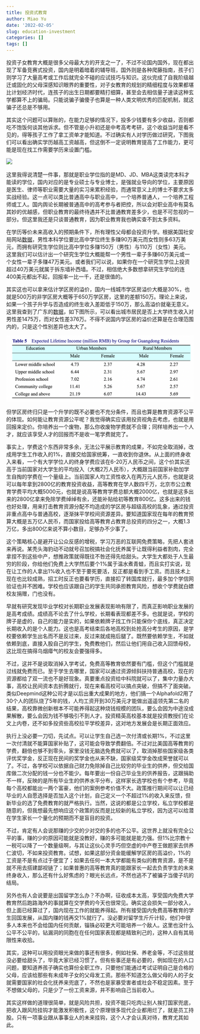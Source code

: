 ```yaml
---
title: 投资式教育
author: Miao Yu
date: '2022-02-05'
slug: education-investment
categories: []
tags: []
---
```


投资子女教育大概是很多父母最大方的开支之一了，不过不论国内国外，现在都出现了军备竞赛式投资，国内是明着暗着的辅导班，国外则是各种爬藤指南，孩子们则学习了大量高考或工作后就完全不碰的应试技巧与知识。这伙完成了自我阶级越迁或固化的父母深感知识眼界的重要性，对子女教育的规划的精细程度与效果都堪比计划经济时代，连孩子的出生日期都要精打细算，甚至会去相信量子速读这种玄学都算不上的骗局。只能说骗子骗傻子也算是一种人类文明优秀的匹配机制，就这骗子还总是不够用。

其实这个问题可以算账的，在能力足够的情况下，投多少钱要有多少收益，否则都吃不饱饭何谈其他诉求。但不管是小升初还是中考高考考研，这个收益当时是看不见的，得等孩子工作了拿工资单才能知道。不过确实有人对学历做过研究，下图我们可以看出确实学历越高工资越高，但这倒不一定说明教育提高了工作能力，更可能是现在找工作需要学历来设置门槛。

![](https://www.northeastern.edu/bachelors-completion/wp-content/uploads/2020/06/Annual_Earnings_Unemp_Rates_R2-1.png)

这里我得说清楚一件事，那就是职业学位指的是MD、JD、MBA这类读完本科才能读的学位，国内对应的是专业硕士与专业博士，是强就业导向的学位，主要原因是医生、律师等职业需要大量的实习来累积经验，而通常意义上的博士不要求太多实战经验。这一点可以类比普通高中与职业高中，一个培养普通人，一个培养工程师或工人。国内舆论长期被普通高中的高考参与者把控，所以会对职业高中有莫名其妙的优越感，但职业教育的最终待遇并不比普通教育差多少，也是不可忽视的一部分。但这里我还是只谈普通教育，因为职业教育我也确实查不到太多资料。

在学历等价未来高收入的预期条件下，所有理性父母都会投资升学。根据美国社安局网站[数据](https://www.ssa.gov/policy/docs/research-summaries/education-earnings.html)，男性本科学位要比高中学位终生多赚90万美元而女性则多63万美元，而拥有研究生学位则比高中学位多赚150万（男性）与110万（女性）美元。这里我们可以估计出一个研究生学位大概能帮一个男性一辈子多赚60万美元或一个女性一辈子多赚47万美元。或者我们可以说，如果你在一个研究生学位上投资超过40万美元就属于拆东墙补西墙。不过，相信绝大多数想拿研究生学位的连400美元都出不起，回报率一比一千，还是很值的。

其实这也可以拿来估计学区房的溢价，国内一线城市学区房溢价大概是30%，也就是500万的非学区房大概等于650万学区房，这里的差额150万。理论上来说，如果一个孩子升学与否造成的终生收入差距低于150万，那么高溢价就毫无意义。这里我查到了广东的[数据](https://ideas.repec.org/a/fec/journl/v12y2017i1p113-131.html)，如下图所示，可以看出城市居民是否上大学终生收入对男性差1475万，而对女性差376万。不得不说国内学区房的溢价还算是在合理范围内的，只是这个性别差异也太大了。

![](images/guangdong.png)

但学区房终归只是一个升学的既不必要也不充分条件，而且也算是教育资源不公平的体现。如何能让教育资源公平呢？我觉得确实应该用投资视角去考虑，也就是用回报来定价。你培养出一个废物，那么你收废物学费就不合理；同样培养出一个人才，就应该享受人才的回报而不是收一笔学费就完了。

事实上，学费这个东西非常多余，无法公平展示教育的成果，不如完全取消掉，改成用学生工作收入的1%，直接交给国家统筹，一直收到你退休。从上面的终身收入来看，一个有大学学位人的终身学费应该在6-20万人民币之间，这个价其实还高于当前国家对大学生的平均投入（大概2万人民币），大概跟当前国家补助加学生自掏的学费在一个量级上。当前国家人均工资性收入在两万元人民币，也就是说可以每年拿到2800亿的教育投资收益，高等教育在学人数四千万，北京市公立教育学费平均大概5000元，也就是说高等教育学费总额大概2000亿，也就是这多出来的2800亿拿来免除学费绰绰有余，还能补贴给初等教育800亿。这多出来的钱也好处理，用来打击教育资源分配不均造成的学区房与超级高校的乱象，通过投资非重点高中与普通高校，逐渐抹平学校间资源差异。要知道国家现在每年的教育预算大概是五万亿人民币，而国家投给高等教育占教育总投资的四分之一，大概1.3万亿，多出800亿来说不算小数目，足够办不少事了。

这个策略核心是避开让公众反感的增税，学习万恶的互联网免费策略，先把人套进来再说。某秃头海豹动不动就号召加税搞社会化抚养属于让既得利益者割肉，完全拿捏不到这些中产，想推政策就得既往不咎还得先给甜头。大学生大都处于人生最穷的阶段，你给他们免费上大学然后要个1%属于温水煮青蛙，而且实打实说，现在让工作的人拿出1%收入也不至于要死要活，反正都是看到手工资。而且技术上现在也比较成熟，招工时反正也要看学历，直接扣了转国库就行，最多加个学信网验证也并不困难。学校也应该跟自己的学生共同承担教育风险，想收个学费就白嫖校友捐赠，门也没有。

早就有研究发现毕业学校对长期职业发展表现影响有限了，而真正影响职业发展的是高考成绩。成绩高不论去了什么学校，长期看表现都差不多。也就是说，学校的牌子是虚的，自己的能力是实的，如果依赖牌子找工作只能保你个底线，真正决定长期收入的是个人能力。这也是高考结束后各地高校到处抢高分考生的原因，是学校要依赖学生出名而不是反过来，反过来就成拖后腿了。既然要依赖学生，不如就依赖到底，直接入股自己的学生，免费教他们，然后让他们用自己收入回馈母校，这比现在搞得乌烟瘴气的校友会要强得多。

不过，这并不是说取消掉入学考试，免费高等教育依然要有门槛，但这个门槛就是过线就免费而已。至于学生去哪里，国家可以通过资源倾斜扶持普通高校，现在的资源都给了双一流也不是好现象。真要重点投资给中科院就可以了，集中力量办大事，高校让民间资本去折腾就行，现在来看高校可以搞点突破，但搞不了面突破。类似Deepmind这种公司才是以后出重大成果的地方，他们搞一个Alphafold2用了30个人的团队烧了5年的钱，人均工资开到30万美元才能做出遥遥领先第二名的结果，高校靠微创新根本不可能养得起这种烧钱规模的团队，要么会因为中途没成果解散，要么会因为钱不够吸引不到人才。投资精英高校基本就是投资教授们在论文上内卷，还不如多投资些高校拉平学校差异，这对地方发展会是长期正面效应。

执行上没必要一刀切，先试点。可以让学生自己选一次付清或长期1%，不过这里一次付清就不能算国家补贴了，这可能会导致学费翻倍。不过对比美国高等教育的学费，翻倍也够不到零头，家里没钱无脑选免费就可以了，取消掉那些国家级各类评优奖学金，反正现在民间的奖学金也从来不缺，国家级奖学金改成荣誉就可以了。不过，各学校可以依据自己财力免除掉自己比较穷的毕业生的供养，但交给国库做二次分配的钱一分也不能少。每年要出一份自己毕业生的供养报告，这跟捐助不一样，反映的是所有毕业生的供养水平分布，这样家长选学校也有个参考，毕竟每个高校都能出一两个富豪，他们的案例参考价值不大。政策推行期间可以让已经毕业的人自愿选择是否加入这个计划，自己定义一个不超过1%的收入来反馈，但新毕业的选了免费教育的就严格执行。当然，这说的都是公立学校，私立学校都是随意的，但我想最先想响应这个政策的反而是比较新的私立学校，因为这可以给潜在学生家长一个量化的预期而不是盲目的投资。

不过，肯定有人会说那赚的少交的少对交的多的也不公平。这世界上就没有完全公平的事，赚的少的原因可能就是没教好，赚的多可能就是能力强。但1%比宗教十一税可以降了一个数量级啊，与其让这伙心灵手巧但空虚的中产卷王做题家去供养仁波切，不如来投资教育。试想，如果这部分资金能缓解学区房的高溢价，1%的工资是不是有点过于便宜了；如果去任何一本大学都能有类似的教育资源，是不是就不用去搭建鄙视链了；如果普惠的高等教育真的能跟家长一起去负责学生的未来终身收入，那么还有什么好焦虑的？眼光长远点，不然也逃不了被骗子当傻子坑的结局。

另外也有人会说要是出国留学怎么办？不办啊，征收成本太高，享受国内免费大学教育然后跑路海外的事就算在交学费的今天也很常见。确实这会损失一部分收入，但上面已经算过了，国内现在工作的就能养得起。所有接受国内免费高等教育的学生回国发展，从国内赚的钱再交1%就行了。没必要对留学生斤斤计较，他们中很多人本来也不会给国内任何贡献，锱铢必较更大可能培养一个敌人。这里也没什么公平不公平的，钻漏洞的同胞在在任何国家表现都是精致利己的，这种人自有其局限性来收拾。

其实，这种可以用投资眼光来做的事还有很多，例如社保、养老金等，不过这些就没必要给甜头了，毕竟大家已经习惯了。但有些事还是有必要的，例如现在的人口问题，要知道养孩子确实也算份全职工作，只要他们能通过考试证明自己是合格的父母，应该给那些有未成年子女的父母发工资。那些不知道怎么做父母的人的子女就需要国家的社会化抚养来兜底了，不然也是家暴受害者或社会不稳定因素。至于不想做父母的，只是少了一份工资来源，并不影响自己当前收入。

其实这样做的道理很简单，就是风险共担，投资不能只吃肉让别人挨打国家兜底，把收入跟风险挂钩才能激发积极性，这个原理很多现代企业都用烂了，就是员工持股。只有一项事业跟从事事业人的未来挂钩，这个人才会认真对待，教育尤其如此。


